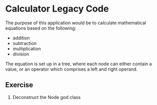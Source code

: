 # Calculator Legacy Code

The purpose of this application would be to calculate mathematical equations based on the following:
- addition
- subtraction
- multiplication
- division

The equation is set up in a tree, where each node can either contain a value, or an operator which comprises a left and right operand.

## Exercise

1) Deconstruct the Node god class
